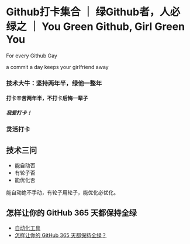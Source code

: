 # Github打卡集合 ｜ 绿Github者，人必绿之 ｜ You Green Github, Girl Green You

For every Github Gay

a commit a day keeps your girlfriend away

### 技术大牛：坚持两年半，绿他一整年

#### 打卡辛苦两年半，不打卡后悔一辈子

##### 我爱打卡！

### 灵活打卡

## 技术三问
- 能自动否
- 有轮子否
- 能优化否

能自动绝不手动，有轮子用轮子，能优化必优化。

## 怎样让你的 GitHub 365 天都保持全绿
- [自动化工具](https://github.com/justjavac/node-auto-green)
- [怎样让你的 GitHub 365 天都保持全绿？](https://cloud.tencent.com/developer/article/1796848)

